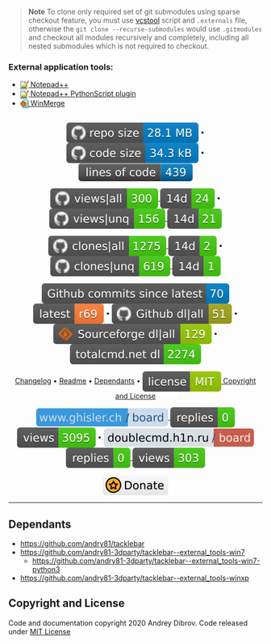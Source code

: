 > **Note** To clone only required set of git submodules using sparse checkout feature, you must use [vcstool](https://github.com/aaronplusone/vcstool/tree/feature-sparse-checkouts) script and `.externals` file, otherwise the `git clone --recurse-submodules` would use `.gitmodules` and checkout all modules recursively and completely, including all nested submodules which is not required to checkout.

### External application tools:
  
* <a href="https://github.com/notepad-plus-plus/notepad-plus-plus"><img src="https://github.com/andry81-3dparty/tacklebar--external_tools/raw/master/res/images/notepad++-16x16.png" valign="middle" alt="notepad++" />&nbsp;Notepad++</a>
* <a href="https://github.com/bruderstein/PythonScript"><img src="https://github.com/andry81-3dparty/tacklebar--external_tools/raw/master/res/images/notepad++-16x16.png" valign="middle" alt="notepad++ PythonScript plugin" />&nbsp;Notepad++ PythonScript plugin</a>
* <a href="https://github.com/WinMerge/winmerge"><img src="https://github.com/andry81-3dparty/tacklebar--external_tools/raw/master/res/images/winmerge-16x16.png" valign="middle" alt="winmerge" />&nbsp;WinMerge</a>

##

<p align="center">
  <a href="#">
    <img src="https://github.com/andry81-cache/andry81-3dparty--gh-content-cache/raw/master/repo/andry81-3dparty/tacklebar--external_tools/badges/metrics/shields-repo-size.svg" valign="middle" alt="GitHub repo size in bytes" /></a>
• <a href="#">
    <img src="https://github.com/andry81-cache/andry81-3dparty--gh-content-cache/raw/master/repo/andry81-3dparty/tacklebar--external_tools/badges/metrics/shields-code-size.svg" valign="middle" alt="code size in bytes" /></a>
• <a href="https://github.com/XAMPPRocky/tokei">
    <img src="https://github.com/andry81-cache/andry81-3dparty--gh-content-cache/raw/master/repo/andry81-3dparty/tacklebar--external_tools/badges/metrics/tokei-lines-of-code.svg" valign="middle" alt="lines of code by tokei.rs" /></a>
</p>

<p align="center">
  <a href="https://github.com/andry81-stats/tacklebar--gh-stats/commits/master/traffic/views">
    <img src="https://github.com/andry81-cache/andry81-3dparty--gh-content-cache/raw/master/repo/andry81-3dparty/tacklebar--external_tools/badges/traffic/views/all.svg" valign="middle" alt="GitHub views|any|total" />
    <img src="https://github.com/andry81-cache/andry81-3dparty--gh-content-cache/raw/master/repo/andry81-3dparty/tacklebar--external_tools/badges/traffic/views/all-14d.svg" valign="middle" alt="GitHub views|any|14d" /></a>
• <a href="https://github.com/andry81-stats/tacklebar--gh-stats/commits/master/traffic/views">
    <img src="https://github.com/andry81-cache/andry81-3dparty--gh-content-cache/raw/master/repo/andry81-3dparty/tacklebar--external_tools/badges/traffic/views/unq.svg" valign="middle" alt="GitHub views|unique per day|total" />
    <img src="https://github.com/andry81-cache/andry81-3dparty--gh-content-cache/raw/master/repo/andry81-3dparty/tacklebar--external_tools/badges/traffic/views/unq-14d.svg" valign="middle" alt="GitHub views|unique per day|14d" /></a>
</p>

<p align="center">
  <a href="https://github.com/andry81-stats/tacklebar--gh-stats/commits/master/traffic/clones">
    <img src="https://github.com/andry81-cache/andry81-3dparty--gh-content-cache/raw/master/repo/andry81-3dparty/tacklebar--external_tools/badges/traffic/clones/all.svg" valign="middle" alt="GitHub clones|any|total" />
    <img src="https://github.com/andry81-cache/andry81-3dparty--gh-content-cache/raw/master/repo/andry81-3dparty/tacklebar--external_tools/badges/traffic/clones/all-14d.svg" valign="middle" alt="GitHub clones|any|14d" /></a>
• <a href="https://github.com/andry81-stats/tacklebar--gh-stats/commits/master/traffic/clones">
    <img src="https://github.com/andry81-cache/andry81-3dparty--gh-content-cache/raw/master/repo/andry81-3dparty/tacklebar--external_tools/badges/traffic/clones/unq.svg" valign="middle" alt="GitHub clones|unique per day|total" />
    <img src="https://github.com/andry81-cache/andry81-3dparty--gh-content-cache/raw/master/repo/andry81-3dparty/tacklebar--external_tools/badges/traffic/clones/unq-14d.svg" valign="middle" alt="GitHub clones|unique per day|14d" /></a>
</p>

<p align="center">
  <a href="https://github.com/andry81-3dparty/tacklebar--external_tools/commits">
    <img src="https://github.com/andry81-cache/andry81-3dparty--gh-content-cache/raw/master/repo/andry81-3dparty/tacklebar--external_tools/badges/metrics/commits-since-latest.svg" valign="middle" alt="GitHub commits since latest version" /></a>
  <a href="https://github.com/andry81-3dparty/tacklebar--external_tools/releases">
    <img src="https://github.com/andry81-cache/andry81-3dparty--gh-content-cache/raw/master/repo/andry81-3dparty/tacklebar--external_tools/badges/metrics/latest-release-name.svg" valign="middle" alt="latest release name" /></a>
• <a href="https://github.com/andry81-3dparty/tacklebar--external_tools/releases">
    <img src="https://github.com/andry81-cache/andry81-3dparty--gh-content-cache/raw/master/repo/andry81-3dparty/tacklebar--external_tools/badges/metrics/github-all-releases.svg" valign="middle" alt="GitHub all releases" /></a>
• <a href="https://sourceforge.net/projects/tacklebar/files/tacklebar--external_tools/">
    <img src="https://github.com/andry81-cache/andry81-3dparty--gh-content-cache/raw/master/repo/andry81-3dparty/tacklebar--external_tools/badges/metrics/sourceforge-all-releases.svg" valign="middle" alt="Sourceforge all downloads" /></a>
• <a href="http://totalcmd.net/plugring/tacklebar.html">
    <img src="https://github.com/andry81-cache/andry81-3dparty--gh-content-cache/raw/master/repo/andry81-3dparty/tacklebar--external_tools/badges/metrics/totalcmd-tacklebar-downloads.svg" valign="middle" alt="totalcmd.net tacklebar downloads" /></a>
</p>

<p align="center">
  <a href="https://github.com/andry81-3dparty/tacklebar--external_tools/tree/HEAD/changelog.txt">Changelog</a>
• <a href="https://github.com/andry81-3dparty/tacklebar--external_tools/tree/HEAD/README_EN.txt">Readme</a>
• <a href="#dependants">Dependants</a>
• <a href="#copyright-and-license"><img src="https://github.com/andry81-cache/gh-content-static-cache/raw/master/common/badges/license/mit-license.svg" valign="middle" alt="copyright and license" />&nbsp;Copyright and License</a>
</p>

<p align="center">
  <a href='https://www.ghisler.ch/board/search.php?keywords="%5BExtension%5D+Tacklebar"&terms=all&author=andry81&fid%5B%5D=6&sc=0&sf=titleonly&sr=topics&sk=i&sd=d&st=0&ch=1&t=0&submit=Search'>
    <img src="https://github.com/andry81-cache/gh-content-static-cache/raw/master/common/badges/board/www-ghisler-ch--board.svg" valign="middle" alt="www.ghisler.ch board" />
    <img src="https://github.com/andry81-cache/andry81-3dparty--gh-content-cache/raw/master/repo/andry81-3dparty/tacklebar--external_tools/badges/metrics/totalcmd-board-replies.svg" valign="middle" alt="www.ghisler.ch board replies" />
    <img src="https://github.com/andry81-cache/andry81-3dparty--gh-content-cache/raw/master/repo/andry81-3dparty/tacklebar--external_tools/badges/metrics/totalcmd-board-views.svg" valign="middle" alt="www.ghisler.ch board views" /></a>
• <a href='https://doublecmd.h1n.ru/search.php?keywords="%5BExtension%5D+Tacklebar"&terms=all&author=andry81&fid%5B%5D=9&sc=0&sf=titleonly&sr=topics&sk=i&sd=d&st=0&ch=1&t=0&submit=Search'>
    <img src="https://github.com/andry81-cache/gh-content-static-cache/raw/master/common/badges/board/doublecmd-h1n-ru--board.svg" valign="middle" alt="doublecmd.h1n.ru board" />
    <img src="https://github.com/andry81-cache/andry81-3dparty--gh-content-cache/raw/master/repo/andry81-3dparty/tacklebar--external_tools/badges/metrics/doublecmd-board-replies.svg" valign="middle" alt="doublecmd.h1n.ru board replies" />
    <img src="https://github.com/andry81-cache/andry81-3dparty--gh-content-cache/raw/master/repo/andry81-3dparty/tacklebar--external_tools/badges/metrics/doublecmd-board-views.svg" valign="middle" alt="doublecmd.h1n.ru board views" /></a>
</p>

<p align="center">
  <a href="https://github.com/andry81/donate"><img src="https://github.com/andry81-cache/gh-content-static-cache/raw/master/common/badges/donate/donate.svg" valign="middle" alt="donate" /></a>
</p>

---

## <a name="dependants">Dependants</a>

* https://github.com/andry81/tacklebar
* https://github.com/andry81-3dparty/tacklebar--external_tools-win7
  * https://github.com/andry81-3dparty/tacklebar--external_tools-win7-python3
* https://github.com/andry81-3dparty/tacklebar--external_tools-winxp

## <a name="copyright-and-license">Copyright and License</a>

Code and documentation copyright 2020 Andrey Dibrov. Code released under [MIT License](https://github.com/andry81-3dparty/tacklebar--external_tools/tree/HEAD/license.txt)
